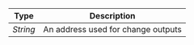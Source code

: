 |   Type   |            Description             |
| :------: | :--------------------------------: |
| *String* | An address used for change outputs |
